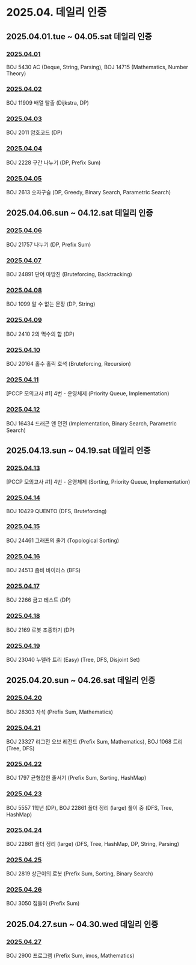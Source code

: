 # 2025.04. 데일리 인증

## 2025.04.01.tue ~ 04.05.sat 데일리 인증

### [2025.04.01](https://github.com/jwelyl/daily_certification/blob/main/2024/04/01/25_04_01_daily_certification.md)
BOJ 5430 AC (Deque, String, Parsing), BOJ 14715 (Mathematics, Number Theory)

### [2025.04.02](https://github.com/jwelyl/daily_certification/blob/main/2024/04/02/25_04_02_daily_certification.md)
BOJ 11909 배열 탈출 (Dijkstra, DP)

### [2025.04.03](https://github.com/jwelyl/daily_certification/blob/main/2024/04/03/25_04_03_daily_certification.md)
BOJ 2011 암호코드 (DP)

### [2025.04.04](https://github.com/jwelyl/daily_certification/blob/main/2024/04/04/25_04_04_daily_certification.md)
BOJ 2228 구간 나누기 (DP, Prefix Sum)

### [2025.04.05](https://github.com/jwelyl/daily_certification/blob/main/2024/04/05/25_04_05_daily_certification.md)
BOJ 2613 숫자구슬 (DP, Greedy, Binary Search, Parametric Search)

## 2025.04.06.sun ~ 04.12.sat 데일리 인증

### [2025.04.06](https://github.com/jwelyl/daily_certification/blob/main/2024/04/06/25_04_06_daily_certification.md)
BOJ 21757 나누기 (DP, Prefix Sum)

### [2025.04.07](https://github.com/jwelyl/daily_certification/blob/main/2024/04/07/25_04_07_daily_certification.md)
BOJ 24891 단어 마방진 (Bruteforcing, Backtracking)

### [2025.04.08](https://github.com/jwelyl/daily_certification/blob/main/2024/04/08/25_04_08_daily_certification.md)
BOJ 1099 알 수 없는 문장 (DP, String)

### [2025.04.09](https://github.com/jwelyl/daily_certification/blob/main/2024/04/09/25_04_09_daily_certification.md)
BOJ 2410 2의 멱수의 합 (DP)

### [2025.04.10](https://github.com/jwelyl/daily_certification/blob/main/2024/04/10/25_04_10_daily_certification.md)
BOJ 20164 홀수 홀릭 호석 (Bruteforcing, Recursion)

### [2025.04.11](https://github.com/jwelyl/daily_certification/blob/main/2024/04/11/25_04_11_daily_certification.md)
[PCCP 모의고사 #1] 4번 - 운영체제 (Priority Queue, Implementation)

### [2025.04.12](https://github.com/jwelyl/daily_certification/blob/main/2024/04/12/25_04_12_daily_certification.md)
BOJ 16434 드래곤 앤 던전 (Implementation, Binary Search, Parametric Search)

## 2025.04.13.sun ~ 04.19.sat 데일리 인증

### [2025.04.13](https://github.com/jwelyl/daily_certification/blob/main/2024/04/13/25_04_13_daily_certification.md)
[PCCP 모의고사 #1] 4번 - 운영체제 (Sorting, Priority Queue, Implementation)

### [2025.04.14](https://github.com/jwelyl/daily_certification/blob/main/2024/04/14/25_04_14_daily_certification.md)
BOJ 10429 QUENTO (DFS, Bruteforcing)

### [2025.04.15](https://github.com/jwelyl/daily_certification/blob/main/2024/04/15/25_04_15_daily_certification.md)
BOJ 24461 그래프의 줄기 (Topological Sorting)

### [2025.04.16](https://github.com/jwelyl/daily_certification/blob/main/2024/04/16/25_04_16_daily_certification.md)
BOJ 24513 좀비 바이러스 (BFS)

### [2025.04.17](https://github.com/jwelyl/daily_certification/blob/main/2024/04/17/25_04_17_daily_certification.md)
BOJ 2266 금고 테스트 (DP)

### [2025.04.18](https://github.com/jwelyl/daily_certification/blob/main/2024/04/18/25_04_18_daily_certification.md)
BOJ 2169 로봇 조종하기 (DP)

### [2025.04.19](https://github.com/jwelyl/daily_certification/blob/main/2024/04/19/25_04_19_daily_certification.md)
BOJ 23040 누텔라 트리 (Easy) (Tree, DFS, Disjoint Set)

## 2025.04.20.sun ~ 04.26.sat 데일리 인증

### [2025.04.20](https://github.com/jwelyl/daily_certification/blob/main/2024/04/20/25_04_20_daily_certification.md)
BOJ 28303 자석 (Prefix Sum, Mathematics)

### [2025.04.21](https://github.com/jwelyl/daily_certification/blob/main/2024/04/21/25_04_21_daily_certification.md)
BOJ 23327 리그전 오브 레전드 (Prefix Sum, Mathematics), BOJ 1068 트리 (Tree, DFS)

### [2025.04.22](https://github.com/jwelyl/daily_certification/blob/main/2024/04/22/25_04_22_daily_certification.md)
BOJ 1797 균형잡힌 줄서기 (Prefix Sum, Sorting, HashMap)

### [2025.04.23](https://github.com/jwelyl/daily_certification/blob/main/2024/04/23/25_04_23_daily_certification.md)
BOJ 5557 1학년 (DP), BOJ 22861 폴더 정리 (large) 풀이 중 (DFS, Tree, HashMap)

### [2025.04.24](https://github.com/jwelyl/daily_certification/blob/main/2024/04/24/25_04_24_daily_certification.md)
BOJ 22861 폴더 정리 (large) (DFS, Tree, HashMap, DP, String, Parsing)

### [2025.04.25](https://github.com/jwelyl/daily_certification/blob/main/2024/04/25/25_04_25_daily_certification.md)
BOJ 2819 상근이의 로봇 (Prefix Sum, Sorting, Binary Search)

### [2025.04.26](https://github.com/jwelyl/daily_certification/blob/main/2024/04/26/25_04_26_daily_certification.md)
BOJ 3050 집들이 (Prefix Sum)

## 2025.04.27.sun ~ 04.30.wed 데일리 인증

### [2025.04.27](https://github.com/jwelyl/daily_certification/blob/main/2024/04/27/25_04_27_daily_certification.md)
BOJ 2900 프로그램 (Prefix Sum, imos, Mathematics)